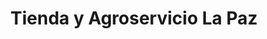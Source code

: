 ---
title: "Tienda y Agroservicio La Paz"
url: /san-miguel/tienda-y-agroservicio-la-paz/
shop: Hofladen
---